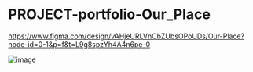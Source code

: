 # PROJECT-portfolio-Our_Place


https://www.figma.com/design/vAHjeURLVnCbZUbsOPoUDs/Our-Place?node-id=0-1&p=f&t=L9g8spzYh4A4n6pe-0


![image](https://github.com/user-attachments/assets/60f9e5d3-2225-4001-a10a-d8ef2441368c)


